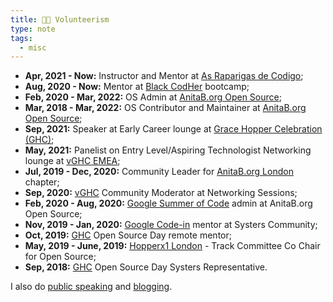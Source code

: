 ```yaml
---
title: 👐🏾 Volunteerism
type: note
tags:
  - misc
---
```


- **Apr, 2021 - Now:** Instructor and Mentor at [As Raparigas de Codigo](https://raparigasdocodigo.pt/);
- **Aug, 2020 - Now:** Mentor at [Black CodHer](https://blackcodher.com/) bootcamp;
- **Feb, 2020 - Mar, 2022:** OS Admin at [AnitaB.org Open Source](https://github.com/anitab-org);
- **Mar, 2018 - Mar, 2022:** OS Contributor and Maintainer at [AnitaB.org Open Source](https://github.com/anitab-org);
- **Sep, 2021:** Speaker at Early Career lounge at [Grace Hopper Celebration (GHC)](https://ghc.anitab.org);
- **May, 2021:** Panelist on Entry Level/Aspiring Technologist Networking lounge at [vGHC EMEA](https://ghc.anitab.org/ghc-emea-home);
- **Jul, 2019 - Dec, 2020:** Community Leader for [AnitaB.org London](https://community.anitab.org/) chapter;
- **Sep, 2020:** [vGHC](https://ghc.anitab.org/) Community Moderator at Networking Sessions; 
- **Feb, 2020 - Aug, 2020:** [Google Summer of Code](https://summerofcode.withgoogle.com/) admin at AnitaB.org Open Source;
- **Nov, 2019 - Jan, 2020:** [Google Code-in](https://codein.withgoogle.com/) mentor at Systers Community;
- **Oct, 2019:** [GHC](https://ghc.anitab.org/) Open Source Day remote mentor;
- **May, 2019 - June, 2019:** [Hopperx1 London](https://community.anitab.org/event/hopperx1-london/) - Track Committee Co Chair for Open Source;
- **Sep, 2018:** [GHC](https://ghc.anitab.org/) Open Source Day Systers Representative.

I also do [public speaking](/talks/) and [blogging](/posts/).
